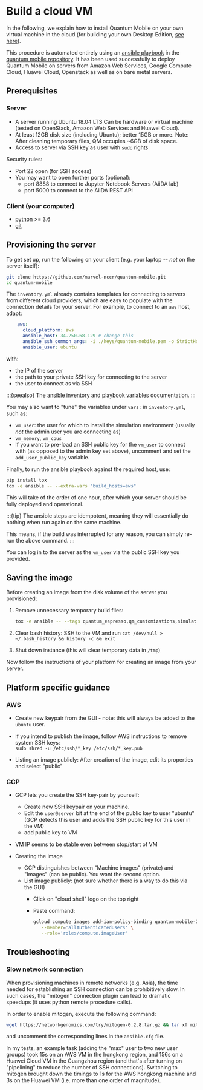 # Build a cloud VM

In the following, we explain how to install Quantum Mobile on your own virtual machine in the cloud (for building your own Desktop Edition, [see here](./build-vagrant.md)).

This procedure is automated entirely using an [ansible playbook](https://docs.ansible.com/ansible/latest/user_guide/playbooks.html) in the [quantum mobile repository](https://github.com/marvel-nccr/quantum-mobile).
It has been used successfully to deploy Quantum Mobile on servers from Amazon Web Services, Google Compute Cloud, Huawei Cloud, Openstack as well as on bare metal servers.

## Prerequisites

### Server

- A server running Ubuntu 18.04 LTS
  Can be hardware or virtual machine (tested on OpenStack, Amazon Web Services and Huawei Cloud).
- At least 12GB disk size (including Ubuntu); better 15GB or more.
  Note: After cleaning temporary files, QM occupies ~6GB of disk space.
- Access to server via SSH key as user with `sudo` rights

Security rules:

- Port 22 open (for SSH access)
- You may want to open further ports (optional):
  - port 8888 to connect to Jupyter Notebook Servers (AiiDA lab)
  - port 5000 to connect to the AiiDA REST API

### Client (your computer)

- [python](https://www.python.org/) >= 3.6
- [git](https://git-scm.com)

## Provisioning the server

To get set up, run the following on your client (e.g. your laptop -- *not* on the server itself):

```bash
git clone https://github.com/marvel-nccr/quantum-mobile.git
cd quantum-mobile
```

The `inventory.yml` already contains templates for connecting to servers from different cloud providers, which are easy to populate with the connection details for your server.
For example, to connect to an `aws` host, adapt:

```yaml
    aws:
      cloud_platform: aws
      ansible_host: 34.250.68.129 # change this
      ansible_ssh_common_args: -i ./keys/quantum-mobile.pem -o StrictHostKeyChecking=no
      ansible_user: ubuntu
```

with:

- the IP of the server
- the path to your private SSH key for connecting to the server
- the user to connect as via SSH

:::{seealso}
The [ansible inventory](https://docs.ansible.com/ansible/latest/user_guide/intro_inventory.html) and [playbook variables](https://docs.ansible.com/ansible/latest/user_guide/playbooks_variables.html) documentation.
:::

You may also want to "tune" the variables under `vars:` in `inventory.yml`, such as:

- `vm_user`: the user for which to install the simulation environment (usually *not* the admin user you are connecting as)
- `vm_memory`, `vm_cpus`
- If you want to pre-load an SSH public key for the `vm_user` to connect with (as opposed to the admin key set above),
  uncomment and set the `add_user_public_key` variable.

Finally, to run the ansible playbook against the required host, use:

```bash
pip install tox
tox -e ansible -- --extra-vars "build_hosts=aws"
```

This will take of the order of one hour, after which your server should be fully deployed and operational.

:::{tip}
The ansible steps are idempotent, meaning they will essentially do nothing when run again on the same machine.

This means, if the build was interrupted for any reason, you can simply re-run the above command.
:::

You can log in to the server as the `vm_user` via the public SSH key you provided.

## Saving the image

Before creating an image from the disk volume of the server you provisioned:

1. Remove unnecessary temporary build files:

   ```bash
   tox -e ansible -- --tags quantum_espresso,qm_customizations,simulationbase,ubuntu_desktop --extra-vars "build_hosts=aws clean=true"
   ```

2. Clear bash history:  SSH to the VM and run `cat /dev/null > ~/.bash_history && history -c && exit`

3. Shut down instance (this will clear temporary data in `/tmp`)

Now follow the instructions of your platform for creating an image from your server.

## Platform specific guidance

### AWS

- Create new keypair from the GUI - note: this will always be added to the `ubuntu` user.

- If you intend to publish the image, follow AWS instructions to remove system SSH keys:  
   `sudo shred -u /etc/ssh/*_key /etc/ssh/*_key.pub`

- Listing an image publicly: After creation of the image, edit its properties and select "public"

### GCP

- GCP lets you create the SSH key-pair by yourself:
  - Create new SSH keypair on your machine.
  - Edit the `user@server` bit at the end of the public key to user "ubuntu" (GCP detects this user and adds the SSH public key for this user in the VM)
  - add public key to VM

- VM IP seems to be stable even between stop/start of VM

- Creating the image
  - GCP distinguishes between "Machine images" (private) and "Images" (can be public). You want the second option.
  - List image publicly: (not sure whether there is a way to do this via the GUI)
    - Click on "cloud shell" logo on the top right
    - Paste command:

      ```bash
      gcloud compute images add-iam-policy-binding quantum-mobile-20-05-0 \
         --member='allAuthenticatedUsers' \
         --role='roles/compute.imageUser'
      ```

## Troubleshooting

### Slow network connection

When provisioning machines in remote networks (e.g. Asia), the time needed for establishing an SSH connection can be prohibitively slow.
In such cases, the "mitogen" connection plugin can lead to dramatic speedups (it uses python remote procedure calls).

In order to enable mitogen, execute the following command:

```bash
wget https://networkgenomics.com/try/mitogen-0.2.8.tar.gz && tar xf mitogen-0.2.8.tar.gz
```

and uncomment the corresponding lines in the `ansible.cfg` file.

In my tests, an example task (adding the "max" user to two new user groups) took 15s on an AWS VM in the hongkong region, and 156s on a Huawei Cloud VM in the Guangzhou region (and that's after turning on "pipelining" to reduce the number of SSH connections).
Switching to mitogen brought down the timings to 1s for the AWS hongkong machine and 3s on the Huawei VM (i.e. more than one order of magnitude).
